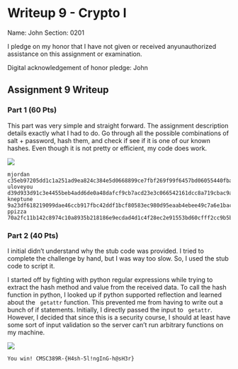 Writeup 9 - Crypto I
=====

Name: John
Section: 0201

I pledge on my honor that I have not given or received anyunauthorized assistance on this assignment or examination.

Digital acknowledgement of honor pledge: John

## Assignment 9 Writeup

### Part 1 (60 Pts)

This part was very simple and straight forward. The assignment description details exactly what I had to do. Go through all the possible combinations of salt + password, hash them, and check if see if it is one of our known hashes. Even though it is not pretty or efficient, my code does work.

![](https://i.imgur.com/HdzxUjA.png)

````
mjordan c35eb97205dd1c1a251ad9ea824c384e5d0668899ce7fbf269f99f6457bd06055440fba178593b1f9d4bfbc7e968d48709bc03e7ff57056230a79bc6b85d92c8
uloveyou d39d933d91c3e4455beb4add6de0a48dafcf9cb7acd23e3c066542161dcc8a719cbac9ae1eb7c9e71a7530400795f574bd55df17a2d496089cd70f8ae34bf267
kneptune 9a23df618219099dae46ccb917fbc42ddf1bcf80583ec980d95eaab4ebee49c7a6e1bac13882cf5dd8d3850c137fdff378e53810e98f7e9508ca8516e883458e
ppizza 70a2fc11b142c8974c10a8935b218186e9ecdad4d1c4f28ec2e91553bd60cfff2cc9b5be07e206a2dae3906b75c83062e1afe28ebe0748a214307bcb03ad116f
````

### Part 2 (40 Pts)

I initial didn’t understand why the stub code was provided. I tried to complete the challenge by hand, but I was way too slow. So, I used the stub code to script it.

I started off by fighting with python regular expressions while trying to extract the hash method and value from the received data. To call the hash function in python, I looked up if python supported reflection and learned about the ```` getattr```` function. This prevented me from having to write out a bunch of if statements. Initially, I directly passed the input to ```` getattr````. However, I decided that since this is a security course, I should at least have some sort of input validation so the server can’t run arbitrary functions on my machine.

![](https://i.imgur.com/CZJDpnx.png)

````
You win! CMSC389R-{H4sh-5l!ngInG-h@sH3r}
````
